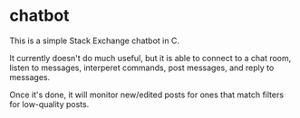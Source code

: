 # chatbot

This is a simple Stack Exchange chatbot in C.  

It currently doesn't do much useful, but it is able to connect to a chat room, listen to messages, interperet commands, post messages, and reply to messages.

Once it's done, it will monitor new/edited posts for ones that match filters for low-quality posts.
